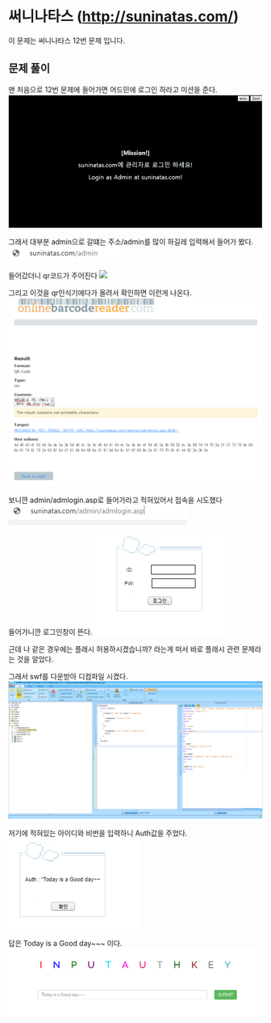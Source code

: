 # 써니나타스 (http://suninatas.com/)
이 문제는 써니나타스 12번 문제 입니다.

## 문제 풀이 
맨 처음으로 12번 문제에 들어가면 어드민에 로그인 하라고 미션을 준다.
![](./img/1.png)

그래서 대부분 admin으로 갈떄는 주소/admin를 많이 하길레 입력해서 들어가 봤다.
![](./img/2.png)

들어갔더니 qr코드가 주어진다
![](./img/3.png)

그리고 이것을 qr인식기에다가 올려서 확인하면 이런게 나온다.
![](./img/4.png)

보니깐 admin/admlogin.asp로 들어가라고 적혀있어서 접속을 시도했다
![](./img/5.png)

들어가니깐 로그인창이 뜬다.
![](./img/6.png)

근데 나 같은 경우에는 플래시 허용하시겠습니까? 라는게 떠서 바로 플래시 관련 문제라는 것을 알았다. <p>
그래서 swf를 다운받아 디컴파일 시켰다.
![](./img/7.png)

저기에 적혀있는 아이디와 비번을 입력하니 Auth값을 주었다.
![](./img/8.png)

답은 Today is a Good day~~~ 이다.
![](./img/9.png)